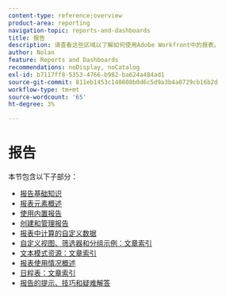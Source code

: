 ```yaml
---
content-type: reference;overview
product-area: reporting
navigation-topic: reports-and-dashboards
title: 报告
description: 请查看这些区域以了解如何使用Adobe Workfront中的报表。
author: Nolan
feature: Reports and Dashboards
recommendations: noDisplay, noCatalog
exl-id: b7117ff8-5353-4766-b982-ba624a484ad1
source-git-commit: 811eb1453c140808b0d6c5d9a3b4a0729cb16b2d
workflow-type: tm+mt
source-wordcount: '65'
ht-degree: 3%

---
```


# 报告

本节包含以下子部分：

* [报告基础知识](../../reports-and-dashboards/reports/reporting/reporting-basics.md)
* [报表元素概述](../../reports-and-dashboards/reports/reporting-elements/reporting-elements-overview.md)
* [使用内置报告](../../reports-and-dashboards/reports/using-built-in-reports/use-built-in-reports.md)
* [创建和管理报告](../../reports-and-dashboards/reports/creating-and-managing-reports/create-manage-reports.md)
* [报表中计算的自定义数据](../../reports-and-dashboards/reports/calc-cstm-data-reports/calculated-custom-data-reports.md)
* [自定义视图、筛选器和分组示例：文章索引](../../reports-and-dashboards/reports/custom-view-filter-grouping-samples/custom-view-filter-grouping-samples.md)
* [文本模式资源：文章索引](../../reports-and-dashboards/reports/text-mode/text-mode-resources.md)
* [报表使用情况概述](../../reports-and-dashboards/reports/report-usage/report-usage-overview.md)
* [日程表：文章索引](../../reports-and-dashboards/reports/calendars/calendars.md)
* [报告的提示、技巧和疑难解答](../../reports-and-dashboards/reports/tips-tricks-and-troubleshooting/tips-troubleshooting-reports.md)

<!--outdated: For in-depth training on reports, see  [Basic Report Creation Program for the new Workfront experience](https://one.workfront.com/s/basic-report-creation-program).-->
